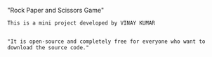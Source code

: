 "Rock Paper and Scissors Game"

```This is a mini project developed by VINAY KUMAR ```
```I used HTML, CSS and JavaScript to make it work properly.

"It is open-source and completely free for everyone who want to download the source code."
```
